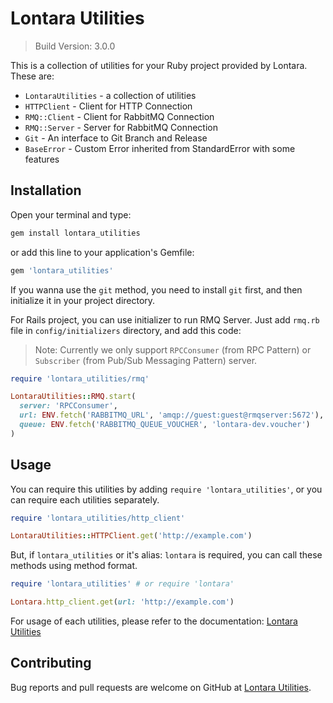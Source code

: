 # Lontara Utilities

> Build Version: 3.0.0

This is a collection of utilities for your Ruby project provided by Lontara. These are:
- `LontaraUtilities` - a collection of utilities
- `HTTPClient` - Client for HTTP Connection
- `RMQ::Client` - Client for RabbitMQ Connection
- `RMQ::Server` - Server for RabbitMQ Connection
- `Git` - An interface to Git Branch and Release
- `BaseError` - Custom Error inherited from StandardError with some features

## Installation
Open your terminal and type:
```bash
gem install lontara_utilities
```

or add this line to your application's Gemfile:
```ruby
gem 'lontara_utilities'
```

If you wanna use the `git` method, you need to install `git` first, and then initialize it in your project directory.

For Rails project, you can use initializer to run RMQ Server. Just add `rmq.rb` file in `config/initializers` directory, and add this code:

> Note: Currently we only support `RPCConsumer` (from RPC Pattern) or `Subscriber` (from Pub/Sub Messaging Pattern) server.

```ruby
require 'lontara_utilities/rmq'

LontaraUtilities::RMQ.start(
  server: 'RPCConsumer',
  url: ENV.fetch('RABBITMQ_URL', 'amqp://guest:guest@rmqserver:5672'),
  queue: ENV.fetch('RABBITMQ_QUEUE_VOUCHER', 'lontara-dev.voucher')
)
```

## Usage
You can require this utilities by adding `require 'lontara_utilities'`, or you can require each utilities separately.

```ruby
require 'lontara_utilities/http_client'

LontaraUtilities::HTTPClient.get('http://example.com')
```

But, if `lontara_utilities` or it's alias: `lontara` is required, you can call these methods using  method format.

```ruby
require 'lontara_utilities' # or require 'lontara'

Lontara.http_client.get(url: 'http://example.com')
```

For usage of each utilities, please refer to the documentation: [Lontara Utilities](https://www.rubydoc.info/gems/lontara_utilities)

## Contributing
Bug reports and pull requests are welcome on GitHub at [Lontara Utilities](https://github.com/lontara-app/lontara_utilities).
